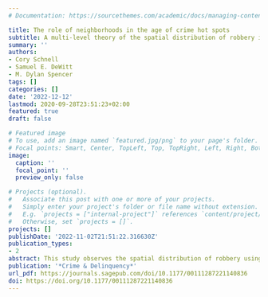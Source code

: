 ```yaml
---
# Documentation: https://sourcethemes.com/academic/docs/managing-content/

title: The role of neighborhoods in the age of crime hot spots
subtitle: A multi-level theory of the spatial distribution of robbery in Chicago
summary: ''
authors:
- Cory Schnell
- Samuel E. DeWitt
- M. Dylan Spencer
tags: []
categories: []
date: '2022-12-12'
lastmod: 2020-09-28T23:51:23+02:00
featured: true
draft: false

# Featured image
# To use, add an image named `featured.jpg/png` to your page's folder.
# Focal points: Smart, Center, TopLeft, Top, TopRight, Left, Right, BottomLeft, Bottom, BottomRight.
image:
  caption: ''
  focal_point: ''
  preview_only: false

# Projects (optional).
#   Associate this post with one or more of your projects.
#   Simply enter your project's folder or file name without extension.
#   E.g. `projects = ["internal-project"]` references `content/project/deep-learning/index.md`.
#   Otherwise, set `projects = []`.
projects: []
publishDate: '2022-11-02T21:51:22.316630Z'
publication_types:
- 2
abstract: This study observes the spatial distribution of robbery using a multi-level framework to further understand the unique contribution of both micro- places and neighborhoods to the spatial variability of crime patterns. Mixed- effects regression models were estimated to determine if the influence of spatial interdependence measured with a spatial lag variable at street segments had a random effect between Chicago’s community areas. The variance parameters guided an exploratory spatial data analysis which revealed clusters of robbery patterns which were larger than crime hot spots and often nested within neighborhoods. We found there is an important distinction between places in Chicago where the spatial transmissibility of robberies is most acutely experienced across entire neighborhoods or within the immediate proximity of certain micro-places.
publication: '*Crime & Delinquency*'
url_pdf: https://journals.sagepub.com/doi/10.1177/00111287221140836
doi: https://doi.org/10.1177/00111287221140836
---
```

